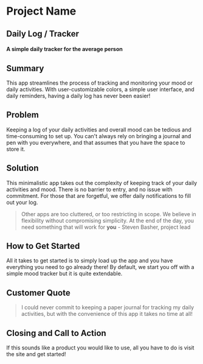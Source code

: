 # Project Name #

<!--
> This material was originally posted [here](http://www.quora.com/What-is-Amazons-approach-to-product-development-and-product-management). It is reproduced here for posterities sake.

There is an approach called "working backwards" that is widely used at Amazon. They work backwards from the customer, rather than starting with an idea for a product and trying to bolt customers onto it. While working backwards can be applied to any specific product decision, using this approach is especially important when developing new products or features.

For new initiatives a product manager typically starts by writing an internal press release announcing the finished product. The target audience for the press release is the new/updated product's customers, which can be retail customers or internal users of a tool or technology. Internal press releases are centered around the customer problem, how current solutions (internal or external) fail, and how the new product will blow away existing solutions.

If the benefits listed don't sound very interesting or exciting to customers, then perhaps they're not (and shouldn't be built). Instead, the product manager should keep iterating on the press release until they've come up with benefits that actually sound like benefits. Iterating on a press release is a lot less expensive than iterating on the product itself (and quicker!).

If the press release is more than a page and a half, it is probably too long. Keep it simple. 3-4 sentences for most paragraphs. Cut out the fat. Don't make it into a spec. You can accompany the press release with a FAQ that answers all of the other business or execution questions so the press release can stay focused on what the customer gets. My rule of thumb is that if the press release is hard to write, then the product is probably going to suck. Keep working at it until the outline for each paragraph flows.

Oh, and I also like to write press-releases in what I call "Oprah-speak" for mainstream consumer products. Imagine you're sitting on Oprah's couch and have just explained the product to her, and then you listen as she explains it to her audience. That's "Oprah-speak", not "Geek-speak".

Once the project moves into development, the press release can be used as a touchstone; a guiding light. The product team can ask themselves, "Are we building what is in the press release?" If they find they're spending time building things that aren't in the press release (overbuilding), they need to ask themselves why. This keeps product development focused on achieving the customer benefits and not building extraneous stuff that takes longer to build, takes resources to maintain, and doesn't provide real customer benefit (at least not enough to warrant inclusion in the press release).
 -->

## Daily Log / Tracker ##
#### A simple daily tracker for the average person ####
## Summary ##
This app streamlines the process of tracking and monitoring your mood or daily activities. With user-customizable colors, a simple user interface, and daily reminders, having a daily log has never been easier!

## Problem ##
Keeping a log of your daily activities and overall mood can be tedious and time-consuming to set up. You can't always rely on bringing a journal and pen with you everywhere, and that assumes that you have the space to store it.

## Solution ##
This minimalistic app takes out the complexity of keeping track of your daily activities and mood. There is no barrier to entry, and no issue with commitment. For those that are forgetful, we offer daily notifications to fill out your log.

  > Other apps are too cluttered, or too restricting in scope. We believe in flexibility without compromising simplicity. At the end of the day, you need something that will work for **you** - Steven Basher, project lead

## How to Get Started ##
All it takes to get started is to simply load up the app and you have everything you need to go already there! By default, we start you off with a simple mood tracker but it is quite extendable.

## Customer Quote ##
  > I could never commit to keeping a paper journal for tracking my daily activities, but with the convenience of this app it takes no time at all!

## Closing and Call to Action ##
If this sounds like a product you would like to use, all you have to do is visit the site and get started!